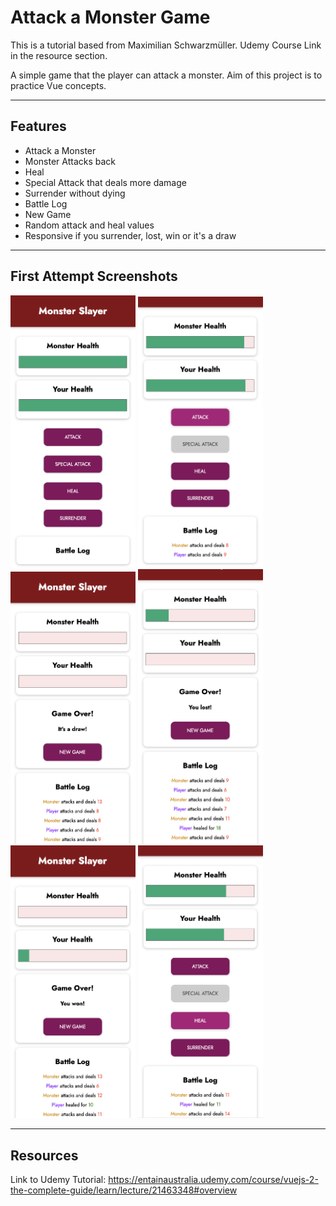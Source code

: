 # Attack a Monster Game

This is a tutorial based from Maximilian Schwarzmüller. Udemy Course Link in the resource section. 

A simple game that the player can attack a monster. Aim of this project is to practice Vue concepts.

___

## Features

* Attack a Monster
* Monster Attacks back 
* Heal
* Special Attack that deals more damage
* Surrender without dying 
* Battle Log 
* New Game 
* Random attack and heal values
* Responsive if you surrender, lost, win or it's a draw

___

## First Attempt Screenshots


<img src="images/start.png" width="200">

<img src="images/attack.png" width="200">

<img src="images/draw.png" width="200">

<img src="images/lost.png" width="200">

<img src="images/won.png" width="200">

<img src="images/log.png" width="200">

____

## Resources 
Link to Udemy Tutorial: https://entainaustralia.udemy.com/course/vuejs-2-the-complete-guide/learn/lecture/21463348#overview